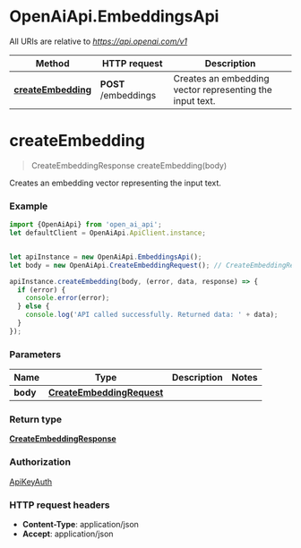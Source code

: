 # OpenAiApi.EmbeddingsApi

All URIs are relative to *https://api.openai.com/v1*

Method | HTTP request | Description
------------- | ------------- | -------------
[**createEmbedding**](EmbeddingsApi.md#createEmbedding) | **POST** /embeddings | Creates an embedding vector representing the input text.

<a name="createEmbedding"></a>
# **createEmbedding**
> CreateEmbeddingResponse createEmbedding(body)

Creates an embedding vector representing the input text.

### Example
```javascript
import {OpenAiApi} from 'open_ai_api';
let defaultClient = OpenAiApi.ApiClient.instance;


let apiInstance = new OpenAiApi.EmbeddingsApi();
let body = new OpenAiApi.CreateEmbeddingRequest(); // CreateEmbeddingRequest | 

apiInstance.createEmbedding(body, (error, data, response) => {
  if (error) {
    console.error(error);
  } else {
    console.log('API called successfully. Returned data: ' + data);
  }
});
```

### Parameters

Name | Type | Description  | Notes
------------- | ------------- | ------------- | -------------
 **body** | [**CreateEmbeddingRequest**](CreateEmbeddingRequest.md)|  | 

### Return type

[**CreateEmbeddingResponse**](CreateEmbeddingResponse.md)

### Authorization

[ApiKeyAuth](../README.md#ApiKeyAuth)

### HTTP request headers

 - **Content-Type**: application/json
 - **Accept**: application/json

